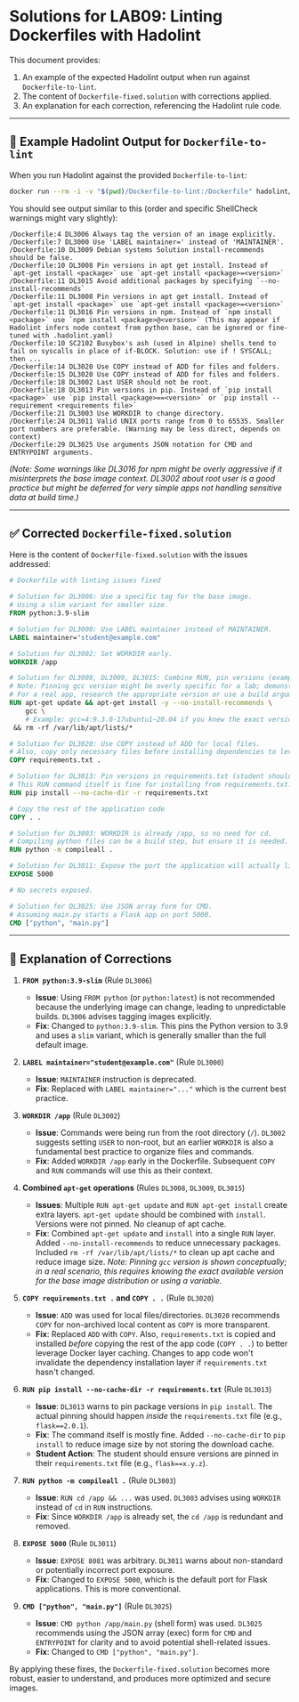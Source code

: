 # Solutions for LAB09: Linting Dockerfiles with Hadolint

This document provides:
1.  An example of the expected Hadolint output when run against `Dockerfile-to-lint`.
2.  The content of `Dockerfile-fixed.solution` with corrections applied.
3.  An explanation for each correction, referencing the Hadolint rule code.

---

## 🧪 Example Hadolint Output for `Dockerfile-to-lint`

When you run Hadolint against the provided `Dockerfile-to-lint`:

```bash
docker run --rm -i -v "$(pwd)/Dockerfile-to-lint:/Dockerfile" hadolint/hadolint hadolint /Dockerfile
```

You should see output similar to this (order and specific ShellCheck warnings might vary slightly):

```
/Dockerfile:4 DL3006 Always tag the version of an image explicitly.
/Dockerfile:7 DL3000 Use 'LABEL maintainer=' instead of 'MAINTAINER'.
/Dockerfile:10 DL3009 Debian systems Solution install-recommends should be false.
/Dockerfile:10 DL3008 Pin versions in apt get install. Instead of `apt-get install <package>` use `apt-get install <package>=<version>`
/Dockerfile:11 DL3015 Avoid additional packages by specifying `--no-install-recommends`
/Dockerfile:11 DL3008 Pin versions in apt get install. Instead of `apt-get install <package>` use `apt-get install <package>=<version>`
/Dockerfile:11 DL3016 Pin versions in npm. Instead of `npm install <package>` use `npm install <package>@<version>` (This may appear if Hadolint infers node context from python base, can be ignored or fine-tuned with .hadolint.yaml)
/Dockerfile:10 SC2102 Busybox's ash (used in Alpine) shells tend to fail on syscalls in place of if-BLOCK. Solution: use if ! SYSCALL; then ...
/Dockerfile:14 DL3020 Use COPY instead of ADD for files and folders.
/Dockerfile:15 DL3020 Use COPY instead of ADD for files and folders.
/Dockerfile:18 DL3002 Last USER should not be root.
/Dockerfile:18 DL3013 Pin versions in pip. Instead of `pip install <package>` use `pip install <package>==<version>` or `pip install --requirement <requirements file>`
/Dockerfile:21 DL3003 Use WORKDIR to change directory.
/Dockerfile:24 DL3011 Valid UNIX ports range from 0 to 65535. Smaller port numbers are preferable. (Warning may be less direct, depends on context)
/Dockerfile:29 DL3025 Use arguments JSON notation for CMD and ENTRYPOINT arguments.
```

*(Note: Some warnings like DL3016 for npm might be overly aggressive if it misinterprets the base image context. DL3002 about root user is a good practice but might be deferred for very simple apps not handling sensitive data at build time.)*

---

## ✅ Corrected `Dockerfile-fixed.solution`

Here is the content of `Dockerfile-fixed.solution` with the issues addressed:

```dockerfile
# Dockerfile with linting issues fixed

# Solution for DL3006: Use a specific tag for the base image.
# Using a slim variant for smaller size.
FROM python:3.9-slim

# Solution for DL3000: Use LABEL maintainer instead of MAINTAINER.
LABEL maintainer="student@example.com"

# Solution for DL3002: Set WORKDIR early.
WORKDIR /app

# Solution for DL3008, DL3009, DL3015: Combine RUN, pin versions (example), use --no-install-recommends, and clean up.
# Note: Pinning gcc version might be overly specific for a lab; demonstrating the concept.
# For a real app, research the appropriate version or use a build argument.
RUN apt-get update && apt-get install -y --no-install-recommends \
    gcc \
    # Example: gcc=4:9.3.0-17ubuntu1~20.04 if you knew the exact version for Ubuntu 20.04 base (python:3.9 is Debian based)
 && rm -rf /var/lib/apt/lists/*

# Solution for DL3020: Use COPY instead of ADD for local files.
# Also, copy only necessary files before installing dependencies to leverage Docker cache.
COPY requirements.txt .

# Solution for DL3013: Pin versions in requirements.txt (student should do this in the file).
# This RUN command itself is fine for installing from requirements.txt.
RUN pip install --no-cache-dir -r requirements.txt

# Copy the rest of the application code
COPY . .

# Solution for DL3003: WORKDIR is already /app, so no need for cd.
# Compiling python files can be a build step, but ensure it is needed.
RUN python -m compileall .

# Solution for DL3011: Expose the port the application will actually listen on (e.g., 5000 for Flask default).
EXPOSE 5000

# No secrets exposed.

# Solution for DL3025: Use JSON array form for CMD.
# Assuming main.py starts a Flask app on port 5000.
CMD ["python", "main.py"]

```

---

## 📄 Explanation of Corrections

1.  **`FROM python:3.9-slim`** (Rule `DL3006`)
    *   **Issue**: Using `FROM python` (or `python:latest`) is not recommended because the underlying image can change, leading to unpredictable builds. `DL3006` advises tagging images explicitly.
    *   **Fix**: Changed to `python:3.9-slim`. This pins the Python version to 3.9 and uses a `slim` variant, which is generally smaller than the full default image.

2.  **`LABEL maintainer="student@example.com"`** (Rule `DL3000`)
    *   **Issue**: `MAINTAINER` instruction is deprecated.
    *   **Fix**: Replaced with `LABEL maintainer="..."` which is the current best practice.

3.  **`WORKDIR /app`** (Rule `DL3002`)
    *   **Issue**: Commands were being run from the root directory (`/`). `DL3002` suggests setting `USER` to non-root, but an earlier `WORKDIR` is also a fundamental best practice to organize files and commands.
    *   **Fix**: Added `WORKDIR /app` early in the Dockerfile. Subsequent `COPY` and `RUN` commands will use this as their context.

4.  **Combined `apt-get` operations** (Rules `DL3008`, `DL3009`, `DL3015`)
    *   **Issues**: Multiple `RUN apt-get update` and `RUN apt-get install` create extra layers. `apt-get update` should be combined with `install`. Versions were not pinned. No cleanup of apt cache.
    *   **Fix**: Combined `apt-get update` and `install` into a single `RUN` layer. Added `--no-install-recommends` to reduce unnecessary packages. Included `rm -rf /var/lib/apt/lists/*` to clean up apt cache and reduce image size. *Note: Pinning `gcc` version is shown conceptually; in a real scenario, this requires knowing the exact available version for the base image distribution or using a variable.* 

5.  **`COPY requirements.txt .` and `COPY . .`** (Rule `DL3020`)
    *   **Issue**: `ADD` was used for local files/directories. `DL3020` recommends `COPY` for non-archived local content as `COPY` is more transparent.
    *   **Fix**: Replaced `ADD` with `COPY`. Also, `requirements.txt` is copied and installed *before* copying the rest of the app code (`COPY . .`) to better leverage Docker layer caching. Changes to app code won't invalidate the dependency installation layer if `requirements.txt` hasn't changed.

6.  **`RUN pip install --no-cache-dir -r requirements.txt`** (Rule `DL3013`)
    *   **Issue**: `DL3013` warns to pin package versions in `pip install`. The actual pinning should happen *inside* the `requirements.txt` file (e.g., `flask==2.0.1`).
    *   **Fix**: The command itself is mostly fine. Added `--no-cache-dir` to `pip install` to reduce image size by not storing the download cache.
    *   **Student Action**: The student should ensure versions are pinned in their `requirements.txt` file (e.g., `flask==x.y.z`).

7.  **`RUN python -m compileall .`** (Rule `DL3003`)
    *   **Issue**: `RUN cd /app && ...` was used. `DL3003` advises using `WORKDIR` instead of `cd` in `RUN` instructions.
    *   **Fix**: Since `WORKDIR /app` is already set, the `cd /app` is redundant and removed.

8.  **`EXPOSE 5000`** (Rule `DL3011`)
    *   **Issue**: `EXPOSE 8081` was arbitrary. `DL3011` warns about non-standard or potentially incorrect port exposure.
    *   **Fix**: Changed to `EXPOSE 5000`, which is the default port for Flask applications. This is more conventional.

9.  **`CMD ["python", "main.py"]`** (Rule `DL3025`)
    *   **Issue**: `CMD python /app/main.py` (shell form) was used. `DL3025` recommends using the JSON array (exec) form for `CMD` and `ENTRYPOINT` for clarity and to avoid potential shell-related issues.
    *   **Fix**: Changed to `CMD ["python", "main.py"]`.

By applying these fixes, the `Dockerfile-fixed.solution` becomes more robust, easier to understand, and produces more optimized and secure images. 
